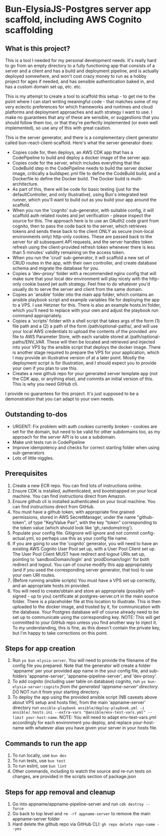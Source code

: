 # Bun-ElysiaJS-Postgres server app scaffold, including AWS Cognito scaffolding

## What is this project?

This is a tool I needed for my personal development needs. It's really hard to go from an empty directory to a fully functioning app that consists of a server and a client and has a build and deployment pipeline, and is actually deployed somewhere, and won't cost crazy money to run as a hobby project for ages if needed, and has sensible authentication baked in, and has a custom domain set up, etc. etc.

This is my attempt to create a tool to scaffold this setup - to get me to the point where I can start writing meaningful code - that matches some of my very eclectic preferences for which frameworks and runtimes and cloud platforms and deployment approaches and auth strategy I want to use. I make no guarantees that any of these are sensible, or suggestions that you should follow them too, or that they're perfectly implemented (or even well implemented), so use any of this with great caution.

This is the server generator, and there is a complementary client generator called bun-react-client-scaffold. Here's what the server generator does:

- Copies code for, then deploys, an AWS CDK app that has a CodePipeline to build and deploy a docker image of the server app.
- Copies code for the server, which includes everything that the CodeBuild step in the CodePipeline needs to build the server docker image, critically a buildspec.yml file to define the CodeBuild build, and a Dockerfile to define the Docker build. The Docker build is mulit-architecture.
- As part of this, there will be code for basic testing (just for the defaultController, and only illustrative), using Bun's integrated test runner, which you'll want to build out as you build your app around the scaffold.
- When you run the 'cognito' sub-generator, with suitable config, it will scaffold auth related routes and jwt verification - please inspect the source for this. The approach here is to use an OAuth2 code grant from cognito, then to pass the code back to the server, which retrieves tokens and sends these back to the client ONLY as secure (non-local environments only) http-only cookies. These are passed back to the server for all subsequent API requests, and the server handles token refresh using the client-provided refresh token whenever there is less than 5 minutes' validity remaining on the access token.
- When you run the 'crud' sub-generator, it will scaffold a new set of CRUD routes in the app, with their own controller, and create database schema and migrate the database for you.
- Copies a 'dev-proxy' folder with a recommended nginx config that will make sure that your local dev environment will play nicely with the http-only cookie based jwt auth strategy. Feel free to do whatever you'd usually do to serve the server and client from the same domain.
- Copies an 'ansible' folder into the main app folder, which contains an ansible playbook script and example variables file for deploying the app to a VPS. I use Hetzner for this. There is also an example hosts.ini folder, which you'll need to replace with your own and adjust the playbook run command appropriately.
- Copies a 'scripts' folder with a shell script that takes args of the form (1) file path and a (2) a path of the form /path/optional-paths/, and will use your local AWS credentials to upload the contents of the provided .env file to AWS Parameter Store, with each variable stored at /path/optional-paths/ENV_VAR. These will then be located and retrieved and injected into your VPS by the ansible script that deploys the docker image. There is another stage required to prepare the VPS for your application, which I may provide an illustrative version of at a later point. Mostly the deployment script is for illustration, and I should expect you to provide your own if you plan to use this.
- Creates a new github repo for your generated server template app (not the CDK app, or anything else), and commits an initial version of this. This is why you need GitHub cli.

I provide no guarantees for this project. It's just supposed to be a demonstration that you can adapt to your own needs.

## Outstanding to-dos

- URGENT: Fix problem with auth cookies currently broken - cookies are set for the domain, but need to be valid for other subdomains too, as my approach for the server API is to use a subdomain.
- Make unit tests run in CodePipeline
- Improve idempotency and checks for correct starting folder when using sub-generators
- Lots of little niggles.

## Prerequisites

1. Create a new ECR repo. You can find lots of instructions online.
2. Ensure CDK is installed, authenticated, and bootstrapped on your local machine. You can find instructions direct from Amazon.
3. Ensure github cli is installed authenticated on your local machine. You can find instructions direct from GitHub.
4. You must have a github token, with appropriate fine grained permissions, stored in AWS SecretManager, under the name "github-token", of type "Key/Value Pair", with the key "token" corresponding to the token value (which should look like 'gh_randomstring').
5. Populate your config file. Gitignore will ignore and not commit config-actual.yml, so perhaps use this as your config file name.
6. If you are going to use the 'cognito' generator, you will need to have an existing AWS Cognito User Pool set up, with a User Pool Client set up. The User Pool Client MUST have redirect and logout URIs set up, pointing to 'sandboxDomain/login' and 'prodDomain/login' for both redirect and logout. You can of course modify this app appropriately (and if you used the corresponding server generator, that too) to use your own URI routes.
7. (Before running ansible scripts) You must have a VPS set up correctly, and an appropriate hosts.ini provided.
8. You will need to create/obtain and store an appropriate (possibly self-signed - up to you) certificate at postgres-server.crt in the main source folder. There is a placeholder file at this location to illustrate. This is then uploaded to the docker image, and trusted by it, for communication with the database. Your Postgres database will of course already need to be set up to communicate using the corresponding key. NOTE: This will get committed to your GitHub repo unless you find another way to inject it. To my understanding, this is fine, as this doesn't contain the private key, but I'm happy to take corrections on this point.

## Steps for app creation

1. Run `yo bun-elysia-server`. You will need to provide the filename of the config file you prepared. Note that the generator will create a folder 'appname' per your provided app name in the your config file, and sub-folders 'appname-server', 'appname-pipeline-server', and 'dev-proxy'.
2. To add cognito (including user table on database) cognito, run `yo bun-elysia-server:cognito` _from the generated 'appname-server' directory_. DO NOT run it from your starting directory.
3. To deploy the app using the provided ansible script (NB caveats above about VPS setup and hosts file), from the main 'appname-server' directory run `ansible-playbook ansible/deploy-playbook.yml -i ansible/.hosts.ini --extra-vars "@ansible/env-test-vars.yml" --limit your-host-name`. NOTE: You will need to adapt env-test-vars.yml accordingly for each environment you deploy, and replace your-host-name with whatever alias you have given your server in your hosts file.

## Commands to run the app

1. To run locally, use `bun dev`
2. To run tests, use `bun test`
3. To run eslint, use `bun lint`
4. Other commands, including to watch the source and re-run tests on changes, are provided in the scripts section of package.json

## Steps for app removal and cleanup

1. Go into appname/appname-pipeline-server and run `cdk destroy --force`
2. Go back to top level and `rm -rf appname-server` to remove the main appname-server folder
3. Hard delete the github repo via GitHub CLI: `gh repo delete repo-name --yes`
